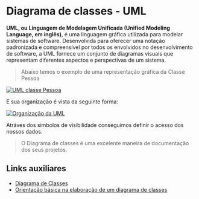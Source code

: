 # Diagrama de classes - UML

**UML, ou Linguagem de Modelagem Unificada (Unified Modeling Language, em inglês)**, é uma linguagem gráfica utilizada para modelar sistemas de software. Desenvolvida para oferecer uma notação padronizada e compreensível por todos os envolvidos no desenvolvimento de software, a UML fornece um conjunto de diagramas visuais que representam diferentes aspectos e perspectivas de um sistema.

>Abaixo temos o exemplo de uma representação gráfica da Classe Pessoa

<a href="https://imgur.com/AVMyLcj"><img src="https://imgur.com/AVMyLcj.png" title="UML classe Pessoa" /></a>

E sua organização é vista da seguinte forma: 

<a href="https://imgur.com/j2K0mpl"><img src="https://imgur.com/j2K0mpl.png" title="Organização da UML" /></a>

Atráves dos simbolos de visibilidade conseguimos definir o acesso dos nossos dados. 

>O Diagrama de classes é uma excelente maneira de documentação dos seus projetos.

## Links auxiliares

- [Diagrama de Classes](https://www.lucidchart.com/pages/pt/o-que-e-diagrama-de-classe-uml)
- [Orientação básica na elaboração de um diagrama de classes](https://www.devmedia.com.br/orientacoes-basicas-na-elaboracao-de-um-diagrama-de-classes/37224) 